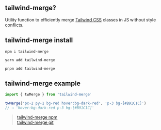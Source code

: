 
## tailwind-merge?
Utility function to efficiently merge [Tailwind CSS](https://tailwindcss.com/) classes in JS without style conflicts.

## tailwind-merge install
```shell
npm i tailwind-merge
```

```shell
yarn add tailwind-merge
```

```shell
pnpm add tailwind-merge
```

## tailwind-merge example 
```typescript
import { twMerge } from 'tailwind-merge'

twMerge('px-2 py-1 bg-red hover:bg-dark-red', 'p-3 bg-[#B91C1C]')
// → 'hover:bg-dark-red p-3 bg-[#B91C1C]'
```


>[tailwind-merge npm](https://www.npmjs.com/package/tailwind-merge)   
>[tailwind-merge git](https://github.com/dcastil/tailwind-merge)